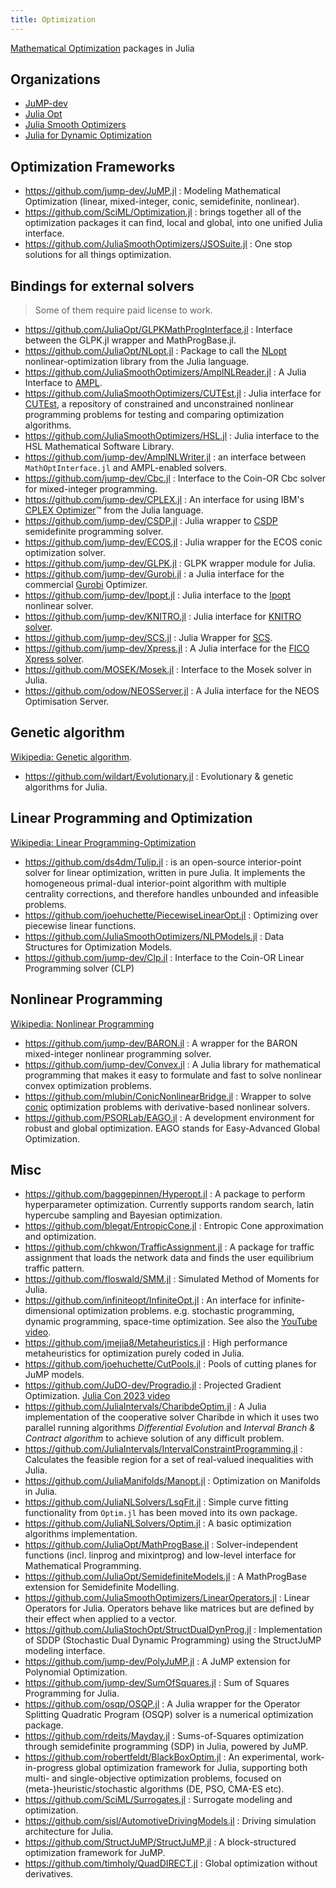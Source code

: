 ```yaml
---
title: Optimization
---
```


[Mathematical Optimization](https://en.wikipedia.org/wiki/Category:Mathematical_optimization) packages in Julia

## Organizations

- [JuMP-dev](https://github.com/jump-dev)
- [Julia Opt](https://github.com/JuliaOpt)
- [Julia Smooth Optimizers](https://github.com/JuliaSmoothOptimizers)
- [Julia for Dynamic Optimization](https://github.com/JuDO-dev)

## Optimization Frameworks

- https://github.com/jump-dev/JuMP.jl : Modeling Mathematical Optimization (linear, mixed-integer, conic, semidefinite, nonlinear).
- https://github.com/SciML/Optimization.jl : brings together all of the optimization packages it can find, local and global, into one unified Julia interface.
- https://github.com/JuliaSmoothOptimizers/JSOSuite.jl : One stop solutions for all things optimization.

## Bindings for external solvers

> Some of them require paid license to work.

- https://github.com/JuliaOpt/GLPKMathProgInterface.jl : Interface between the GLPK.jl wrapper and MathProgBase.jl.
- https://github.com/JuliaOpt/NLopt.jl : Package to call the [NLopt](https://nlopt.readthedocs.io/en/latest/) nonlinear-optimization library from the Julia language.
- https://github.com/JuliaSmoothOptimizers/AmplNLReader.jl : A Julia Interface to [AMPL](http://www.ampl.com/).
- https://github.com/JuliaSmoothOptimizers/CUTEst.jl : Julia interface for [CUTEst](https://github.com/ralna/CUTEst/wiki), a repository of constrained and unconstrained nonlinear programming problems for testing and comparing optimization algorithms.
- https://github.com/JuliaSmoothOptimizers/HSL.jl : Julia interface to the HSL Mathematical Software Library.
- https://github.com/jump-dev/AmplNLWriter.jl : an interface between `MathOptInterface.jl` and AMPL-enabled solvers.
- https://github.com/jump-dev/Cbc.jl : Interface to the Coin-OR Cbc solver for mixed-integer programming.
- https://github.com/jump-dev/CPLEX.jl : An interface for using IBM's [CPLEX Optimizer](https://www.ibm.com/products/ilog-cplex-optimization-studio)™ from the Julia language.
- https://github.com/jump-dev/CSDP.jl : Julia wrapper to [CSDP](https://github.com/coin-or/Csdp/) semidefinite programming solver.
- https://github.com/jump-dev/ECOS.jl : Julia wrapper for the ECOS conic optimization solver.
- https://github.com/jump-dev/GLPK.jl : GLPK wrapper module for Julia.
- https://github.com/jump-dev/Gurobi.jl : a Julia interface for the commercial [Gurobi](https://www.gurobi.com/) Optimizer.
- https://github.com/jump-dev/Ipopt.jl : Julia interface to the [Ipopt](https://coin-or.github.io/Ipopt/) nonlinear solver.
- https://github.com/jump-dev/KNITRO.jl : Julia interface for [KNITRO solver](https://www.artelys.com/solvers/knitro/).
- https://github.com/jump-dev/SCS.jl : Julia Wrapper for [SCS](https://github.com/cvxgrp/scs).
- https://github.com/jump-dev/Xpress.jl : A Julia interface for the [FICO Xpress solver](https://www.fico.com/en/products/fico-xpress-solver).
- https://github.com/MOSEK/Mosek.jl : Interface to the Mosek solver in Julia.
- https://github.com/odow/NEOSServer.jl : A Julia interface for the NEOS Optimisation Server.

## Genetic algorithm

[Wikipedia: Genetic algorithm](https://en.wikipedia.org/wiki/Genetic_algorithm).

- https://github.com/wildart/Evolutionary.jl : Evolutionary & genetic algorithms for Julia.

## Linear Programming and Optimization

[Wikipedia: Linear Programming-Optimization](https://en.wikipedia.org/wiki/Linear_programming)

- https://github.com/ds4dm/Tulip.jl : is an open-source interior-point solver for linear optimization, written in pure Julia. It implements the homogeneous primal-dual interior-point algorithm with multiple centrality corrections, and therefore handles unbounded and infeasible problems.
- https://github.com/joehuchette/PiecewiseLinearOpt.jl : Optimizing over piecewise linear functions.
- https://github.com/JuliaSmoothOptimizers/NLPModels.jl : Data Structures for Optimization Models.
- https://github.com/jump-dev/Clp.jl : Interface to the Coin-OR Linear Programming solver (CLP)

## Nonlinear Programming

[Wikipedia: Nonlinear Programming](https://en.wikipedia.org/wiki/Nonlinear_programming)

- https://github.com/jump-dev/BARON.jl : A wrapper for the BARON mixed-integer nonlinear programming solver.
- https://github.com/jump-dev/Convex.jl : A Julia library for mathematical programming that makes it easy to formulate and fast to solve nonlinear convex optimization problems.
- https://github.com/mlubin/ConicNonlinearBridge.jl : Wrapper to solve [conic](https://mathprogbasejl.readthedocs.io/en/latest/conic.html) optimization problems with derivative-based nonlinear solvers.
- https://github.com/PSORLab/EAGO.jl : A development environment for robust and global optimization. EAGO stands for Easy-Advanced Global Optimization.

## Misc

- https://github.com/baggepinnen/Hyperopt.jl : A package to perform hyperparameter optimization. Currently supports random search, latin hypercube sampling and Bayesian optimization.
- https://github.com/blegat/EntropicCone.jl : Entropic Cone approximation and optimization.
- https://github.com/chkwon/TrafficAssignment.jl : A package for traffic assignment that loads the network data and finds the user equilibrium traffic pattern.
- https://github.com/floswald/SMM.jl : Simulated Method of Moments for Julia.
- https://github.com/infiniteopt/InfiniteOpt.jl : An interface for infinite-dimensional optimization problems. e.g. stochastic programming, dynamic programming, space-time optimization. See also the [YouTube video](https://www.youtube.com/watch?v=q5ETFLZbxiU).
- https://github.com/jmejia8/Metaheuristics.jl : High performance metaheuristics for optimization purely coded in Julia.
- https://github.com/joehuchette/CutPools.jl : Pools of cutting planes for JuMP models.
- https://github.com/JuDO-dev/Progradio.jl : Projected Gradient Optimization. [Julia Con 2023 video](https://www.youtube.com/watch?v=EZ2kq0Obaio)
- https://github.com/JuliaIntervals/CharibdeOptim.jl : A Julia implementation of the cooperative solver Charibde in which it uses two parallel running algorithms *Differential Evolution* and *Interval Branch & Contract algorithm* to achieve solution of any difficult problem.
- https://github.com/JuliaIntervals/IntervalConstraintProgramming.jl :  Calculates the feasible region for a set of real-valued inequalities with Julia.
- https://github.com/JuliaManifolds/Manopt.jl : Optimization on Manifolds in Julia.
- https://github.com/JuliaNLSolvers/LsqFit.jl : Simple curve fitting functionality from `Optim.jl` has been moved into its own package.
- https://github.com/JuliaNLSolvers/Optim.jl : A basic optimization algorithms implementation.
- https://github.com/JuliaOpt/MathProgBase.jl : Solver-independent functions (incl. linprog and mixintprog) and low-level interface for Mathematical Programming.
- https://github.com/JuliaOpt/SemidefiniteModels.jl : A MathProgBase extension for Semidefinite Modelling.
- https://github.com/JuliaSmoothOptimizers/LinearOperators.jl : Linear Operators for Julia. Operators behave like matrices but are defined by their effect when applied to a vector.
- https://github.com/JuliaStochOpt/StructDualDynProg.jl : Implementation of SDDP (Stochastic Dual Dynamic Programming) using the StructJuMP modeling interface.
- https://github.com/jump-dev/PolyJuMP.jl : A JuMP extension for Polynomial Optimization.
- https://github.com/jump-dev/SumOfSquares.jl : Sum of Squares Programming for Julia.
- https://github.com/osqp/OSQP.jl : A Julia wrapper for the Operator Splitting Quadratic Program (OSQP) solver is a numerical optimization package.
- https://github.com/rdeits/Mayday.jl : Sums-of-Squares optimization through semidefinite programming (SDP) in Julia, powered by JuMP.
- https://github.com/robertfeldt/BlackBoxOptim.jl : An experimental, work-in-progress global optimization framework for Julia, supporting both multi- and single-objective optimization problems, focused on (meta-)heuristic/stochastic algorithms (DE, PSO, CMA-ES etc).
- https://github.com/SciML/Surrogates.jl : Surrogate modeling and optimization.
- https://github.com/sisl/AutomotiveDrivingModels.jl : Driving simulation architecture for Julia.
- https://github.com/StructJuMP/StructJuMP.jl : A block-structured optimization framework for JuMP.
- https://github.com/timholy/QuadDIRECT.jl : Global optimization without derivatives.
